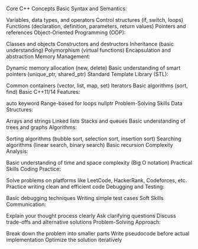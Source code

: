 Core C++ Concepts
Basic Syntax and Semantics:

Variables, data types, and operators
Control structures (if, switch, loops)
Functions (declaration, definition, parameters, return values)
Pointers and references
Object-Oriented Programming (OOP):

Classes and objects
Constructors and destructors
Inheritance (basic understanding)
Polymorphism (virtual functions)
Encapsulation and abstraction
Memory Management:

Dynamic memory allocation (new, delete)
Basic understanding of smart pointers (unique_ptr, shared_ptr)
Standard Template Library (STL):

Common containers (vector, list, map, set)
Iterators
Basic algorithms (sort, find)
Basic C++11/14 Features:

auto keyword
Range-based for loops
nullptr
Problem-Solving Skills
Data Structures:

Arrays and strings
Linked lists
Stacks and queues
Basic understanding of trees and graphs
Algorithms:

Sorting algorithms (bubble sort, selection sort, insertion sort)
Searching algorithms (linear search, binary search)
Basic recursion
Complexity Analysis:

Basic understanding of time and space complexity (Big O notation)
Practical Skills
Coding Practice:

Solve problems on platforms like LeetCode, HackerRank, Codeforces, etc.
Practice writing clean and efficient code
Debugging and Testing:

Basic debugging techniques
Writing simple test cases
Soft Skills
Communication:

Explain your thought process clearly
Ask clarifying questions
Discuss trade-offs and alternative solutions
Problem-Solving Approach:

Break down the problem into smaller parts
Write pseudocode before actual implementation
Optimize the solution iteratively

